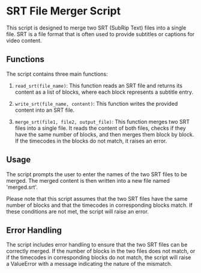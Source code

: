 # SRT File Merger Script

This script is designed to merge two SRT (SubRip Text) files into a single file. SRT is a file format that is often used to provide subtitles or captions for video content.

## Functions

The script contains three main functions:

1. `read_srt(file_name)`: This function reads an SRT file and returns its content as a list of blocks, where each block represents a subtitle entry.

2. `write_srt(file_name, content)`: This function writes the provided content into an SRT file.

3. `merge_srt(file1, file2, output_file)`: This function merges two SRT files into a single file. It reads the content of both files, checks if they have the same number of blocks, and then merges them block by block. If the timecodes in the blocks do not match, it raises an error.

## Usage

The script prompts the user to enter the names of the two SRT files to be merged. The merged content is then written into a new file named 'merged.srt'.

Please note that this script assumes that the two SRT files have the same number of blocks and that the timecodes in corresponding blocks match. If these conditions are not met, the script will raise an error.

## Error Handling

The script includes error handling to ensure that the two SRT files can be correctly merged. If the number of blocks in the two files does not match, or if the timecodes in corresponding blocks do not match, the script will raise a ValueError with a message indicating the nature of the mismatch.